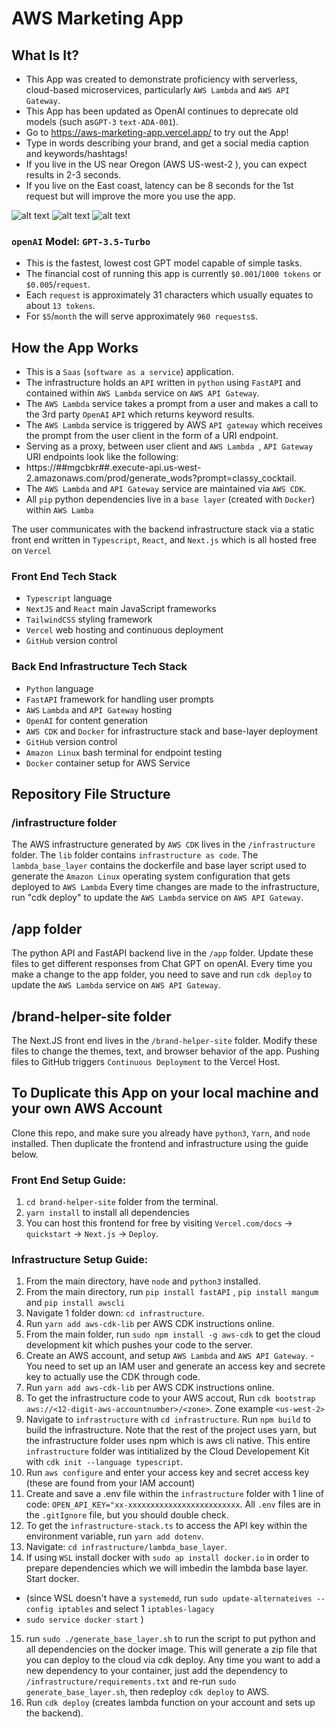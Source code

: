 # AWS Marketing App

## What Is It?
- This App was created to demonstrate proficiency with serverless, cloud-based microservices, particularly `AWS Lambda` and `AWS API Gateway`.
- This App has been updated as OpenAI continues to deprecate old models (such as`GPT-3` `text-ADA-001`).
- Go to https://aws-marketing-app.vercel.app/ to try out the App!
- Type in words describing your brand, and get a social media caption and keywords/hashtags! 
- If you live in the US near Oregon (AWS US-west-2 ), you can expect results in 2-3 seconds. 
- If you live on the East coast, latency can be 8 seconds for the 1st request but will improve the more you use the app.

![alt text](https://github.com/RamonJOrtega/AWS_Marketing_App/blob/main/appPicture1.png)
![alt text](https://github.com/RamonJOrtega/AWS_Marketing_App/blob/main/appPictureLoading.png)
![alt text](https://github.com/RamonJOrtega/AWS_Marketing_App/blob/main/appPIcture2.png)

### `openAI` Model: `GPT-3.5-Turbo`
- This is the fastest, lowest cost GPT model capable of simple tasks.
- The financial cost of running this app is currently `$0.001`/`1000 tokens` or `$0.005`/`request`.
- Each `request` is approximately 31 characters which usually equates to about `13 tokens`.
- For `$5`/`month` the will serve approximately `960 requests`s.

## How the App Works
- This is a `Saas` (`software as a service`) application.
- The infrastructure holds an `API` written in `python` using `FastAPI` and contained within `AWS Lambda` service on `AWS API Gateway`.
- The `AWS Lambda` service takes a prompt from a user and makes a call to the 3rd party `OpenAI` `API` which returns keyword results.
- The `AWS Lambda` service is triggered by AWS `API gateway` which receives the prompt from the user client in the form of a URI endpoint.
- Serving as a proxy, between user client and `AWS Lambda `, `API Gateway` URI endpoints look like the following:
- https://##mgcbkr##.execute-api.us-west-2.amazonaws.com/prod/generate_wods?prompt=classy_cocktail. 
- The `AWS Lambda` and `API Gateway` service are maintained via `AWS CDK`.
- All `pip` python dependencies live in a `base layer` (created with `Docker`) within `AWS Lamba` 
  
The user communicates with the backend infrastructure stack via a static front end written in `Typescript`, `React`, and `Next.js` which is all hosted free on `Vercel`

### Front End Tech Stack
- `Typescript` language
- `NextJS` and `React` main JavaScript frameworks
- `TailwindCSS` styling framework
- `Vercel` web hosting and continuous deployment
- `GitHub` version control

### Back End Infrastructure Tech Stack
- `Python` language
- `FastAPI` framework for handling user prompts
- `AWS` `Lambda` and `API Gateway` hosting
- `OpenAI` for content generation
- `AWS CDK` and `Docker` for infrastructure stack and base-layer deployment
- `GitHub` version control 
- `Amazon Linux` bash terminal for endpoint testing
- `Docker` container setup for AWS Service

## Repository File Structure

### /infrastructure folder
The AWS infrastructure generated by `AWS CDK` lives in the `/infrastructure` folder.
The `lib` folder contains `infrastructure as code`.
The `lambda_base_layer` contains the dockerfile and base layer script used to generate the `Amazon Linux` operating system configuration that gets deployed to `AWS Lambda`
Every time changes are made to the infrastructure, run "cdk deploy" to update the `AWS Lambda` service on `AWS API Gateway`.

## /app folder
The python API and FastAPI backend live in the `/app` folder.
Update these files to get different responses from Chat GPT on openAI.
Every time you make a change to the app folder, you need to save and run `cdk deploy` to update the `AWS Lambda` service on `AWS API Gateway`.

## /brand-helper-site folder
The Next.JS front end lives in the `/brand-helper-site` folder.
Modify these files to change the themes, text, and browser behavior of the app.
Pushing files to GitHub triggers `Continuous Deployment` to the Vercel Host.

## To Duplicate this App on your local machine and your own AWS Account
Clone this repo, and make sure you already have `python3`, `Yarn`, and `node` installed. Then duplicate the frontend and infrastructure using the guide below. 

### Front End Setup Guide:
1. `cd brand-helper-site` folder from the terminal.
2. `yarn install` to install all dependencies
3. You can host this frontend for free by visiting `Vercel.com/docs` -> `quickstart` -> `Next.js` -> `Deploy`.

### Infrastructure Setup Guide:
1. From the main directory, have `node` and `python3` installed.
2. From the main directory, run `pip install fastAPI` , `pip install mangum` and `pip install awscli`
3. Navigate 1 folder down: `cd infrastructure`. 
4. Run `yarn add aws-cdk-lib` per AWS CDK instructions online.
5. From the main folder, run `sudo npm install -g aws-cdk` to get the cloud development kit which pushes your code to the server.
6. Create an AWS account, and setup `AWS Lambda` and `AWS API Gateway`.
   -You need to set up an IAM user and generate an access key and secrete key to actually use the CDK through code.
7. Run `yarn add aws-cdk-lib` per AWS CDK instructions online.
8. To get the infrastructure code to your AWS accout, Run `cdk bootstrap aws://<12-digit-aws-accountnumber>/<zone>`. Zone example `<us-west-2>`
9. Navigate to `infrastructure` with `cd infrastructure`. Run `npm build` to build the infrastructure. Note that the rest of the project uses yarn, but the infrastructure folder uses npm which is aws cli native. This entire `infrastructure` folder was intitialized by the Cloud Developement Kit with `cdk init --language typescript`.
10. Run `aws configure` and enter your access key and secret access key (these are found from your IAM account)
11. Create and save a .env file within the `infrastructure` folder with 1 line of code: `OPEN_API_KEY="xx-xxxxxxxxxxxxxxxxxxxxxxxxx`. All `.env` files are in the `.gitIgnore` file, but you should double check.
12. To get the `infrastructure-stack.ts` to access the API key within the environment variable, run `yarn add dotenv`.
13. Navigate: `cd infrastructure/lambda_base_layer`.
14. If using `WSL` install docker with `sudo ap install docker.io` in order to prepare dependencies which we will imbedin the lambda base layer. Start docker.
   - (since WSL doesn't have a `systemedd`, run `sudo update-alternateives --config iptables` and select 1 `iptables-lagacy` 
   - `sudo service docker start` )
15. run `sudo ./generate_base_layer.sh` to run the script to put python and all dependencies on the docker image. This will generate a zip file that you can deploy to the cloud via cdk deploy. Any time you want to add a new dependency to your container, just add the dependency to `/infrastructure/requirements.txt` and re-run `sudo generate_base_layer.sh`, then redeploy `cdk deploy` to AWS.
16. Run `cdk deploy` (creates lambda function on your account and sets up the backend).